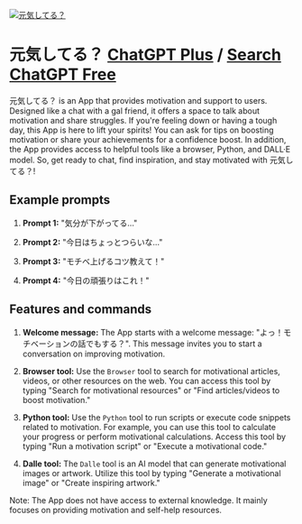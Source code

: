 
[![元気してる？](https://files.oaiusercontent.com/file-Ulg0c4G6Go7kkAfeknA1pjI9?se=2123-10-17T05%3A04%3A05Z&sp=r&sv=2021-08-06&sr=b&rscc=max-age%3D31536000%2C%20immutable&rscd=attachment%3B%20filename%3D2fbb5dc9-480d-4daf-bdab-47f51c12e17d.png&sig=t%2BZkpK0t6Vrtm9qEDo2RfPiXC0Id7sygBJGpvyXPfok%3D)](https://chat.openai.com/g/g-GXLGsMCqt-yuan-qi-siteru)

# 元気してる？ [ChatGPT Plus](https://chat.openai.com/g/g-GXLGsMCqt-yuan-qi-siteru) / [Search ChatGPT Free](https://gptcall.net/index.html#/?search=%E5%85%83%E6%B0%97%E3%81%97%E3%81%A6%E3%82%8B%EF%BC%9F)

元気してる？ is an App that provides motivation and support to users. Designed like a chat with a gal friend, it offers a space to talk about motivation and share struggles. If you're feeling down or having a tough day, this App is here to lift your spirits! You can ask for tips on boosting motivation or share your achievements for a confidence boost. In addition, the App provides access to helpful tools like a browser, Python, and DALL·E model. So, get ready to chat, find inspiration, and stay motivated with 元気してる？!

## Example prompts

1. **Prompt 1:** "気分が下がってる…"

2. **Prompt 2:** "今日はちょっとつらいな…"

3. **Prompt 3:** "モチベ上げるコツ教えて！"

4. **Prompt 4:** "今日の頑張りはこれ！"


## Features and commands

1. **Welcome message:** The App starts with a welcome message: "よっ！モチベーションの話でもする？". This message invites you to start a conversation on improving motivation.

2. **Browser tool:** Use the `Browser` tool to search for motivational articles, videos, or other resources on the web. You can access this tool by typing "Search for motivational resources" or "Find articles/videos to boost motivation."

3. **Python tool:** Use the `Python` tool to run scripts or execute code snippets related to motivation. For example, you can use this tool to calculate your progress or perform motivational calculations. Access this tool by typing "Run a motivation script" or "Execute a motivational code."

4. **Dalle tool:** The `Dalle` tool is an AI model that can generate motivational images or artwork. Utilize this tool by typing "Generate a motivational image" or "Create inspiring artwork."

Note: The App does not have access to external knowledge. It mainly focuses on providing motivation and self-help resources.


